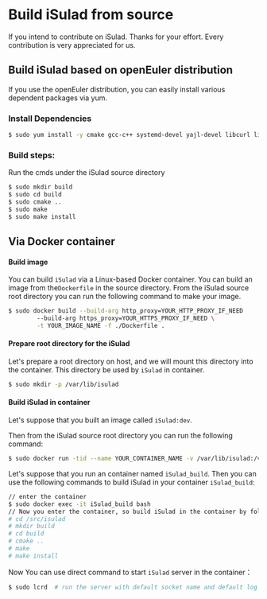# Build iSulad from source

If you intend to contribute on iSulad. Thanks for your effort. Every contribution is very appreciated for us.

## Build iSulad based on openEuler distribution

If you use the openEuler distribution, you can easily install various dependent packages via yum.

### Install Dependencies

```sh
$ sudo yum install -y cmake gcc-c++ systemd-devel yajl-devel libcurl libcurl-devel clibcni clibcni-devel protobuf-devel grpc-devel grpc-plugins http-parser-devel libwebsockets-devel libevhtp-devel libevent-devel lcr lxc-devel
```

### Build steps:

Run the cmds under the iSulad source directory
```sh
$ sudo mkdir build
$ sudo cd build
$ sudo cmake ..
$ sudo make
$ sudo make install
```

## Via Docker container

#### Build image

You can build `iSulad` via a Linux-based Docker container. You can build an image from the`Dockerfile` in the source directory. From the iSulad source root directory you can run the following command to make your image.

```sh
$ sudo docker build --build-arg http_proxy=YOUR_HTTP_PROXY_IF_NEED
		--build-arg https_proxy=YOUR_HTTPS_PROXY_IF_NEED \
		-t YOUR_IMAGE_NAME -f ./Dockerfile .
```

#### Prepare root directory for the iSulad

Let's prepare a root directory on host, and we will mount this directory into the container. This  directory be used by `iSulad` in container. 

```sh
$ sudo mkdir -p /var/lib/isulad
```

#### Build iSulad in container

Let's suppose that you built an image called `iSulad:dev`.

Then from the iSulad source root directory you can run the following command:

```sh
$ sudo docker run -tid --name YOUR_CONTAINER_NAME -v /var/lib/isulad:/var/lib/lcrd -v `pwd`:/src/isulad --privileged iSulad:dev
```

Let's suppose that you run an container named `iSulad_build`. Then you can use the following commands to build iSulad in your container `iSulad_build`:

```bash
// enter the container
$ sudo docker exec -it iSulad_build bash
// Now you enter the container, so build iSulad in the container by following commands
# cd /src/isulad
# mkdir build
# cd build
# cmake ..
# make
# make install
```

Now You can use direct command to start `iSulad` server in the container：

```sh
$ sudo lcrd  # run the server with default socket name and default log level and images manage function
```
